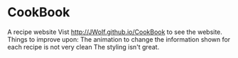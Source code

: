 # CookBook
A recipe website
Vist http://JWoIf.github.io/CookBook to see the website.
Things to improve upon:
The animation to change the information shown for each recipe is not very clean
The styling isn't great.
